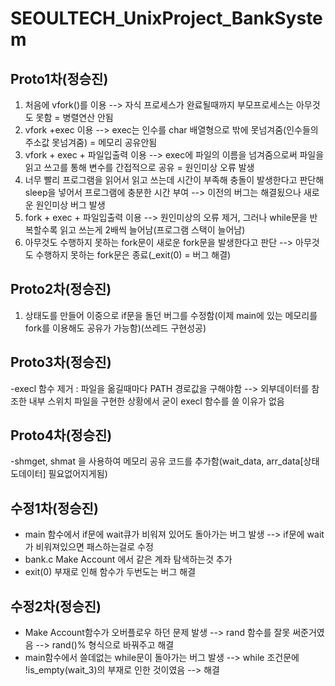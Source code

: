 # SEOULTECH_UnixProject_BankSystem


## Proto1차(정승진)
1. 처음에 vfork()를 이용 --> 자식 프로세스가 완료될때까지 부모프로세스는 아무것도 못함  = 병렬연산 안됨
2. vfork +exec 이용 --> exec는 인수를 char 배열형으로 밖에 못넘겨줌(인수들의 주소값 못넘겨줌) = 메모리 공유안됨
3. vfork + exec + 파일입출력 이용 --> exec에 파일의 이름을 넘겨줌으로써 파일을 읽고 쓰고를 통해 변수를 간접적으로 공유 = 원인미상 오류 발생
4. 너무 빨리 프로그램을 읽어서 읽고 쓰는데 시간이 부족해 충돌이 발생한다고 판단해 sleep을 넣어서 프로그램에 충분한 시간 부여 --> 이전의 버그는 해결됬으나 새로운 원인미상 버그 발생
5. fork + exec + 파일입출력 이용 --> 원인미상의 오류 제거, 그러나 while문을 반복할수록 읽고 쓰는게 2배씩 늘어남(프로그램 스택이 늘어남)
6. 아무것도 수행하지 못하는 fork문이 새로운 fork문을 발생한다고 판단 --> 아무것도 수행하지 못하는 fork문은 종료(_exit(0) = 버그 해결)


## Proto2차(정승진)
1. 상태도를 만들어 이중으로 if문을 돌던 버그를 수정함(이제 main에 있는 메모리를 fork를 이용해도 공유가 가능함)(쓰레드 구현성공)


## Proto3차(정승진)
-execl 함수 제거 : 파일을 옮길때마다 PATH 경로값을 구해야함 --> 외부데이터를 참조한 내부 스위치 파일을 구현한 상황에서 굳이 execl 함수를 쓸 이유가 없음


## Proto4차(정승진)
-shmget, shmat 을 사용하여 메모리 공유 코드를 추가함(wait_data, arr_data[상태도데이터] 필요없어지게됨)




## 수정1차(정승진)
  - main 함수에서 if문에 wait큐가 비워져 있어도 돌아가는 버그 발생 --> if문에 wait가 비워져있으면 패스하는걸로 수정
  - bank.c Make Account 에서 같은 계좌 탐색하는것 추가
  - exit(0) 부재로 인해 함수가 두번도는 버그 해결


## 수정2차(정승진)
  - Make Account함수가 오버플로우 하던 문제 발생 --> rand 함수를 잘못 써준거였음 --> rand()% 형식으로 바꿔주고 해결
  - main함수에서 쓸데없는 while문이 돌아가는 버그 발생 --> while 조건문에 !is_empty(wait_3)의 부재로 인한 것이였음 --> 해결

